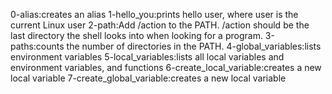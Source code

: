 0-alias:creates an alias
1-hello_you:prints hello user, where user is the current Linux user
2-path:Add /action to the PATH. /action should be the last directory the shell looks into when looking for a program.
3-paths:counts the number of directories in the PATH.
4-global_variables:lists environment variables
5-local_variables:lists all local variables and environment variables, and functions
6-create_local_variable:creates a new local variable
7-create_global_variable:creates a new local variable 
